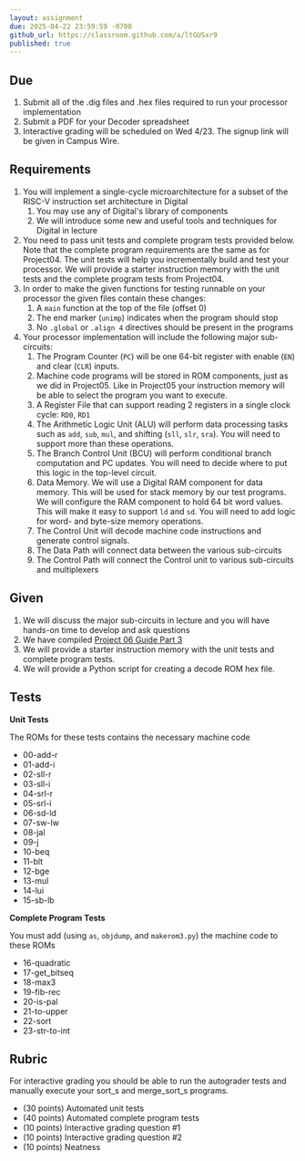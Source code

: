 ```yaml
---
layout: assignment
due: 2025-04-22 23:59:59 -0700
github_url: https://classroom.github.com/a/ltGUSxr9
published: true
---
```


## Due 

1. Submit all of the .dig files and .hex files required to run your processor implementation
1. Submit a PDF for your Decoder spreadsheet
1. Interactive grading will be scheduled on Wed 4/23. The signup link will be given in Campus Wire.

## Requirements

1. You will implement a single-cycle microarchitecture for a subset of the RISC-V instruction set architecture in Digital
    1. You may use any of Digital's library of components
    1. We will introduce some new and useful tools and techniques for Digital in lecture
1. You need to pass unit tests and complete program tests provided below. Note that the complete program requirements are the same as for Project04. The unit tests will help you incrementally build and test your processor. We will provide a starter instruction memory with the unit tests and the complete program tests from Project04.
1. In order to make the given functions for testing runnable on your processor the given files contain these changes:
    1. A `main` function at the top of the file (offset 0)
    1. The end marker (`unimp`) indicates when the program should stop
    1. No `.global` or `.align 4` directives should be present in the programs
1. Your processor implementation will include the following major sub-circuits:
    1. The Program Counter (`PC`) will be one 64-bit register with enable (`EN`) and clear (`CLR`) inputs.
    1. Machine code programs will be stored in ROM components, just as we did in Project05. Like in Project05 your instruction memory will be able to select the program you want to execute.
    1. A Register File that can support reading 2 registers in a single clock cycle: `RD0`, `RD1`
    1. The Arithmetic Logic Unit (ALU) will perform data processing tasks such as `add`, `sub`, `mul`, and shifting (`sll`, `slr`, `sra`). You will need to support more than these operations.
    1. The Branch Control Unit (BCU) will perform conditional branch computation and PC updates. You will need to decide where to put this logic in the top-level circuit.
    1. Data Memory. We will use a Digital RAM component for data memory. This will be used for stack memory by our test programs. We will configure the RAM component to hold 64 bit word values. This will make it easy to support `ld` and `sd`. You will need to add logic for word- and byte-size memory operations.
    1. The Control Unit will decode machine code instructions and generate control signals.
    1. The Data Path will connect data between the various sub-circuits
    1. The Control Path will connect the Control unit to various sub-circuits and multiplexers

## Given
1. We will discuss the major sub-circuits in lecture and you will have hands-on time to develop and ask questions
1. We have compiled [Project 06 Guide Part 3](/docs/project06-part-3.html)
1. We will provide a starter instruction memory with the unit tests and complete program tests.
1. We will provide a Python script for creating a decode ROM hex file.

## Tests

**Unit  Tests**

The ROMs for these tests contains the necessary machine code

- 00-add-r
- 01-add-i
- 02-sll-r
- 03-sll-i
- 04-srl-r
- 05-srl-i
- 06-sd-ld
- 07-sw-lw
- 08-jal
- 09-j
- 10-beq
- 11-blt
- 12-bge
- 13-mul
- 14-lui
- 15-sb-lb

**Complete  Program Tests**

You must add (using `as`, `objdump`, and `makerom3.py`) the machine code to these ROMs

- 16-quadratic
- 17-get_bitseq
- 18-max3
- 19-fib-rec
- 20-is-pal
- 21-to-upper
- 22-sort
- 23-str-to-int

## Rubric
For interactive grading you should be able to run the autograder tests and manually execute your sort_s and merge_sort_s programs.
- (30 points) Automated unit tests
- (40 points) Automated complete program tests
- (10 points) Interactive grading question #1
- (10 points) Interactive grading question #2
- (10 points) Neatness
